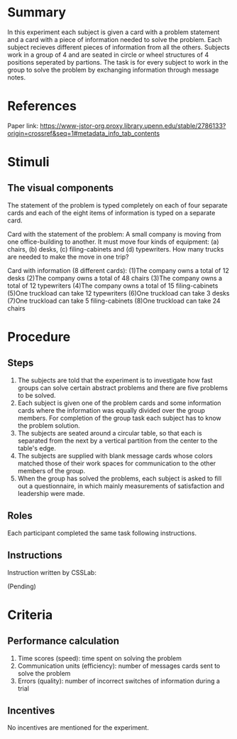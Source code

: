 # Summary
In this experiment each subject is given a card with a problem statement and a card with a piece of information needed to solve the problem. Each subject recieves different pieces of information from all the others. Subjects work in a group of 4 and are seated in circle or wheel structures of 4 positions seperated by partions. The task is for every subject to work in the group to solve the problem by exchanging information through message notes.

# References
Paper link: https://www-jstor-org.proxy.library.upenn.edu/stable/2786133?origin=crossref&seq=1#metadata_info_tab_contents

# Stimuli
## The visual components

The statement of the problem is typed completely on each of four separate cards and each of the eight items of information is typed on a separate card.

Card with the statement of the problem:
A small company is moving from one office-building to another. It must move four kinds of equipment: (a) chairs, (b) desks, (c) filing-cabinets and (d) typewriters. How many trucks are needed to make the move in one trip? 

Card with information (8 different cards):
(1)The company owns a total of 12 desks 
(2)The company owns a total of 48 chairs
(3)The company owns a total of 12 typewriters
(4)The company owns a total of 15 filing-cabinets
(5)One truckload can take 12 typewriters
(6)One truckload can take 3 desks 
(7)One truckload can take 5 filing-cabinets
(8)One truckload can take 24 chairs

# Procedure
## Steps

1. The subjects are told that the experiment is to investigate how fast groups can solve certain abstract problems and there are five problems to be solved.
2. Each subject is given one of the problem cards and some information cards where the information was equally divided over the group members. For completion of the group task each subject has to know the problem solution.
3. The subjects are seated around a circular table, so that each is separated from the next by a vertical partition from the center to the table's edge.
4. The subjects are supplied with blank message cards whose colors matched those of their work spaces for communication to the other members of the group.
5. When the group has solved the problems, each subject is asked to fill out a questionnaire, in which mainly measurements of satisfaction and leadership were made.

## Roles 

Each participant completed the same task following instructions.

## Instructions

Instruction written by CSSLab:

(Pending)

# Criteria
## Performance calculation

1. Time scores (speed): time spent on solving the problem
2. Communication units (efficiency): number of messages cards sent to solve the problem
3. Errors (quality): number of incorrect switches of information during a trial

## Incentives

No incentives are mentioned for the experiment.
